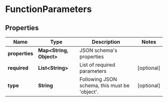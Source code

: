 

# FunctionParameters


## Properties

| Name | Type | Description | Notes |
|------------ | ------------- | ------------- | -------------|
|**properties** | **Map&lt;String, Object&gt;** | JSON schema&#39;s properties |  |
|**required** | **List&lt;String&gt;** | List of required parameters |  [optional] |
|**type** | **String** | Following JSON schema, this must be &#39;object&#39;. |  [optional] |



